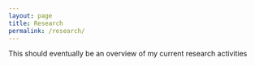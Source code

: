 ```yaml
---
layout: page
title: Research
permalink: /research/
---
```


This should eventually be an overview of my current research activities
